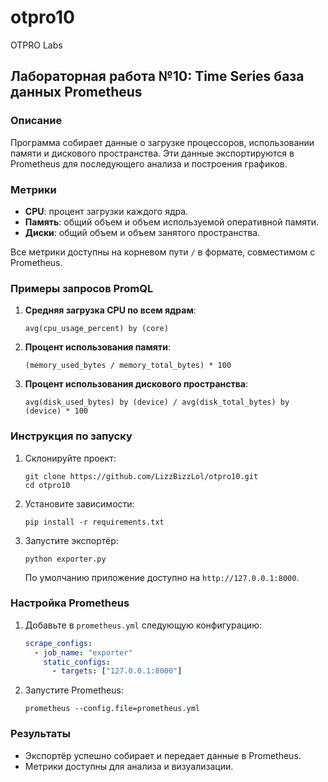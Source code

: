# otpro10  
OTPRO Labs  

## Лабораторная работа №10: Time Series база данных Prometheus  

### Описание  
Программа собирает данные о загрузке процессоров, использовании памяти и дискового пространства. Эти данные экспортируются в Prometheus для последующего анализа и построения графиков.  

### Метрики  
- **CPU**: процент загрузки каждого ядра.  
- **Память**: общий объем и объем используемой оперативной памяти.  
- **Диски**: общий объем и объем занятого пространства.  

Все метрики доступны на корневом пути `/` в формате, совместимом с Prometheus.  

### Примеры запросов PromQL  
1. **Средняя загрузка CPU по всем ядрам**:  
   ```
   avg(cpu_usage_percent) by (core)
   ```  

2. **Процент использования памяти**:  
   ```
   (memory_used_bytes / memory_total_bytes) * 100
   ```  

3. **Процент использования дискового пространства**:  
   ```
   avg(disk_used_bytes) by (device) / avg(disk_total_bytes) by (device) * 100
   ```  

### Инструкция по запуску  
1. Склонируйте проект:  
   ```
   git clone https://github.com/LizzBizzLol/otpro10.git
   cd otpro10
   ```  
2. Установите зависимости:  
   ```
   pip install -r requirements.txt
   ```  
3. Запустите экспортёр:  
   ```
   python exporter.py
   ```  
   По умолчанию приложение доступно на `http://127.0.0.1:8000`.  

### Настройка Prometheus  
1. Добавьте в `prometheus.yml` следующую конфигурацию:  
   ```yaml
   scrape_configs:
     - job_name: "exporter"
       static_configs:
         - targets: ["127.0.0.1:8000"]
   ```  
2. Запустите Prometheus:  
   ```
   prometheus --config.file=prometheus.yml
   ```  

### Результаты  
- Экспортёр успешно собирает и передает данные в Prometheus.  
- Метрики доступны для анализа и визуализации.  